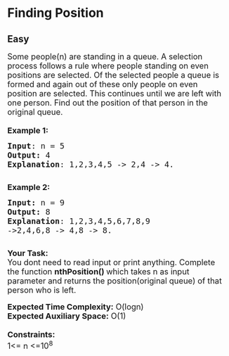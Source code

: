 # Finding Position
## Easy 
<div class="problem-statement">
                <p></p><p><span style="font-size:18px">Some people(n) are standing in a queue. A selection process follows a rule where people standing on even positions&nbsp;are selected. Of the selected people a queue is formed and again out&nbsp;of these only&nbsp;people on even position&nbsp;are selected. This continues until we are left with one person.&nbsp;Find out the position of that person in the original queue.<br>
<br>
<strong>Example 1:</strong></span></p>

<pre><span style="font-size:18px"><strong>Input</strong>: n = 5
<strong>Output:</strong>&nbsp;4&nbsp;
<strong>Explanation</strong>: 1,2,3,4,5 -&gt; 2,4 -&gt; 4.</span>
</pre>

<p><br>
<span style="font-size:18px"><strong>Example 2:</strong></span></p>

<pre><span style="font-size:18px"><strong>Input: </strong>n = 9
<strong>Output:&nbsp;</strong>8
<strong>Explanation</strong>: 1,2,3,4,5,6,7,8,9
-&gt;2,4,6,8 -&gt; 4,8 -&gt; 8. </span>
</pre>

<p><br>
<span style="font-size:18px"><strong>Your Task:&nbsp;&nbsp;</strong><br>
You dont need to read input or print anything. Complete the function <strong>nthPosition()&nbsp;</strong>which takes n&nbsp;as input parameter and returns the position(original queue) of that person who is left.</span><br>
<br>
<span style="font-size:18px"><strong>Expected Time Complexity:</strong> O(logn)<br>
<strong>Expected Auxiliary Space:</strong> O(1)<br>
<br>
<strong>Constraints:</strong><br>
1&lt;= n&nbsp;&lt;=10<sup>8</sup></span></p>
 <p></p>
            </div>